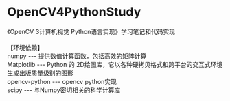 # OpenCV4PythonStudy
《OpenCV 3计算机视觉 Python语言实现》学习笔记和代码实现
<br>
<br>
【环境依赖】<br>
numpy --- 提供数值计算函数，包括高效的矩阵计算<br>
Matplotlib --- Python 的 2D绘图库，它以各种硬拷贝格式和跨平台的交互式环境生成出版质量级别的图形<br>
opencv-python --- opencv python实现<br>
scipy --- 与Numpy密切相关的科学计算库<br>

